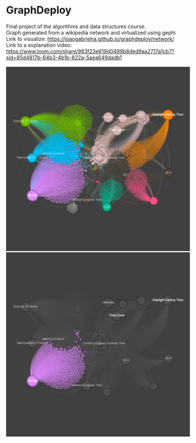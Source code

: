 # GraphDeploy
Final project of the algorithms and data structures course.<br>
Graph generated from a wikipedia network and virtualized using gephi <br>
Link to visualize: https://joaogabrielra.github.io/graphdeploy/network/ <br>
Link to a explanation video: https://www.loom.com/share/983f23e619d0499b8ded9aa2717a1cb7?sid=85d4817b-64b3-4b1b-822a-5aea649dadb1
<br></br>
![Rede Completa](Images/week12.png) <br>
![Rede Completa](Images/week13.3.png) <br>


